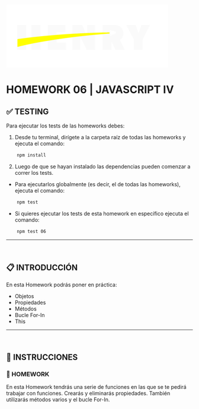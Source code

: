 ![HenryLogo](../Assets//logoBannerHenry.png)

# **HOMEWORK 06 | JAVASCRIPT IV**

## **✅ TESTING**

Para ejecutar los tests de las homeworks debes:

1. Desde tu terminal, dirígete a la carpeta raíz de todas las homeworks y ejecuta el comando:

```bash
    npm install
```

2. Luego de que se hayan instalado las dependencias pueden comenzar a correr los tests.

-  Para ejecutarlos globalmente (es decir, el de todas las homeworks), ejecuta el comando:

```bash
    npm test
```

-  Si quieres ejecutar los tests de esta homework en específico ejecuta el comando:

```bash
    npm test 06
```

---

</br >

## **📋 INTRODUCCIÓN**

En esta Homework podrás poner en práctica:

-  Objetos
-  Propiedades
-  Métodos
-  Bucle For-In
-  This

---

</br >

## **📌 INSTRUCCIONES**

### **📍 HOMEWORK**

En esta Homework tendrás una serie de funciones en las que se te pedirá trabajar con funciones. Crearás y eliminarás propiedades. También utilizarás métodos varios y el bucle For-In.
